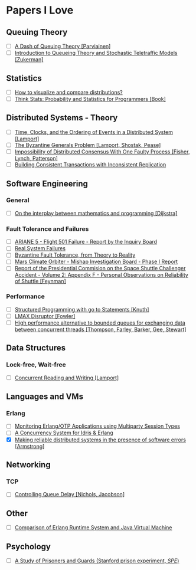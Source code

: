 # Papers I Love

## Queuing Theory

- [ ] [A Dash of Queuing Theory [Parviainen]](http://ss15-teropa.divshot.io/)
- [ ] [Introduction to Queueing Theory and Stochastic Teletraffic Models [Zukerman]](http://arxiv.org/pdf/1307.2968.pdf)

## Statistics

- [ ] [How to visualize and compare distributions?](https://flowingdata.com/2012/05/15/how-to-visualize-and-compare-distributions/)
- [ ] [Think Stats: Probability and Statistics for Programmers [Book]](http://greenteapress.com/thinkstats/thinkstats.pdf)

## Distributed Systems - Theory

- [ ] [Time, Clocks, and the Ordering of Events in a Distributed System [Lamport]](http://amturing.acm.org/p558-lamport.pdf)
- [ ] [The Byzantine Generals Problem [Lamport, Shostak, Pease]](http://research.microsoft.com/en-us/um/people/lamport/pubs/byz.pdf)
- [ ] [Impossibility of Distributed Consensus With One Faulty Process [Fisher, Lynch, Patterson]](http://groups.csail.mit.edu/tds/papers/Lynch/jacm85.pdf)
- [ ] [Building Consistent Transactions with Inconsistent Replication](http://delivery.acm.org/10.1145/2820000/2815404/p263-zhang.pdf?ip=89.75.157.114&id=2815404&acc=OA&key=4D4702B0C3E38B35%2E4D4702B0C3E38B35%2E4D4702B0C3E38B35%2ECF7AC3D0039C8615&CFID=745047049&CFTOKEN=22450389&__acm__=1452785384_94fae7896cb38250942cd2e84f121416)

## Software Engineering

### General

- [ ] [On the interplay between mathematics and programming [Dijkstra]](http://www.cs.utexas.edu/users/EWD/ewd06xx/EWD641.PDF)

### Fault Tolerance and Failures

- [ ] [ARIANE 5 - Flight 501 Failure - Report by the Inquiry Board](http://esamultimedia.esa.int/docs/esa-x-1819eng.pdf)
- [ ] [Real System Failures](https://c3.nasa.gov/dashlink/static/media/other/Introduction1.html)
- [ ] [Byzantine Fault Tolerance, from Theory to Reality](https://www.cs.indiana.edu/classes/p545/post/lec/fault-tolerance/Driscoll-Hall-Sivencrona-Xumsteg-03.pdf)
- [ ] [Mars Climate Orbiter - Mishap Investigation Board - Phase I Report](http://sunnyday.mit.edu/accidents/MCO_report.pdf)
- [ ] [Report of the Presidential Commision on the Space Shuttle Challenger Accident - Volume 2: Appendix F - Personal Observations on Reliability of Shuttle [Feynman]](http://history.nasa.gov/rogersrep/v2appf.htm)

### Performance

- [ ] [Structured Programming with go to Statements [Knuth]](http://sbel.wisc.edu/Courses/ME964/Literature/knuthProgramming1974.pdf)
- [ ] [LMAX Disruptor [Fowler]](http://martinfowler.com/articles/lmax.html)
- [ ] [High performance alternative to bounded queues for exchanging data between concurrent threads [Thompson, Farley, Barker, Gee, Stewart]](http://lmax-exchange.github.io/disruptor/files/Disruptor-1.0.pdf)

## Data Structures

### Lock-free, Wait-free

- [ ] [Concurrent Reading and Writing [Lamport]](http://research.microsoft.com/en-us/um/people/lamport/pubs/rd-wr.pdf)

## Languages and VMs

### Erlang

- [ ] [Monitoring Erlang/OTP Applications using Multiparty Session Types](http://simonjf.com/writing/msc-thesis.pdf)
- [ ] [A Concurrency System for Idris & Erlang](http://lenary.co.uk/publications/dissertation/Elliott_BSc_Dissertation.pdf)
- [x] [Making reliable distributed systems in the presence of software errors [Armstrong]](http://ftp.nsysu.edu.tw/FreeBSD/ports/distfiles/erlang/armstrong_thesis_2003.pdf)

## Networking

### TCP

- [ ] [Controlling Queue Delay [Nichols, Jacobson]](http://delivery.acm.org/10.1145/2210000/2209336/p20-nichols.pdf?ip=89.75.156.194&id=2209336&acc=OPEN&key=4D4702B0C3E38B35%2E4D4702B0C3E38B35%2E4D4702B0C3E38B35%2E6D218144511F3437&CFID=734013774&CFTOKEN=87451886&__acm__=1448721166_5aa1bff1bfe693ed3914e1449e5f25b9)

## Other

- [ ] [Comparison of Erlang Runtime System and Java Virtual Machine](http://ds.cs.ut.ee/courses/course-files/To303nis%20Pool%20.pdf)

## Psychology

- [ ] [A Study of Prisoners and Guards (Stanford prison experiment, *SPE*)](http://www.zimbardo.com/downloads/1973%20A%20Study%20of%20Prisoners%20and%20Guards,%20Naval%20Research%20Reviews.pdf)
